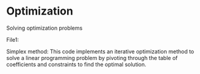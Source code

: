 # Optimization
Solving optimization problems

File1:

Simplex method: This code implements an iterative optimization method to solve a linear programming problem 
by pivoting through the table of coefficients and constraints to find the optimal solution.
